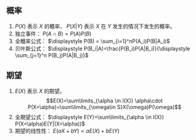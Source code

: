 ## 概率

1.  $P(X)$ 表示 $X$ 的概率， $P(X|Y)$ 表示 $X$ 在 $Y$ 发生的情况下发生的概率。
2.  独立事件： $P(A\cap B)=P(A)P(B)$
3.  全概率公式： $\displaystyle P(B) = \sum_{i=1}^nP(A_i)P(B|A_i)$
4.  贝叶斯公式： $\displaystyle P(B_i|A)=\frac{P(B_i)P(A|B_i)}{\displaystyle \sum_{j=1}^n P(B_j)P(A|B_j)}$

## 期望

1.  $E(X)$ 表示 $X$ 的期望。 
    $$E(X)=\sum\limits_{\alpha \in I(X)} \alpha\cdot P(X=\alpha)=\sum\limits_{\omega\in S}X(\omega)P(\omega)$$
2.  全期望公式： $\displaystyle E(Y)=\sum\limits_{\alpha \in I(X)} P(X=\alpha)E(Y|(X=\alpha))$
3.  期望的线性性： $E(aX+bY)=aE(X)+bE(Y)$